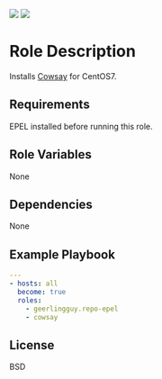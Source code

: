 [![](https://github.com/ansible-roles-matsumura/cowsay/workflows/Build/badge.svg)](https://github.com/ansible-roles-matsumura/cowsay/actions?query=workflow%3ABuild)
[![](https://github.com/ansible-roles-matsumura/cowsay/workflows/Lint/badge.svg)](https://github.com/ansible-roles-matsumura/cowsay/actions?query=workflow%3ALint)

Role Description
=========

Installs [Cowsay](https://github.com/tnalpgge/rank-amateur-cowsay) for CentOS7.

Requirements
------------

EPEL installed before running this role.

Role Variables
--------------

None

Dependencies
------------

None

Example Playbook
----------------

```YAML
---
- hosts: all
  become: true
  roles:
    - geerlingguy.repo-epel
    - cowsay
```

License
-------

BSD
